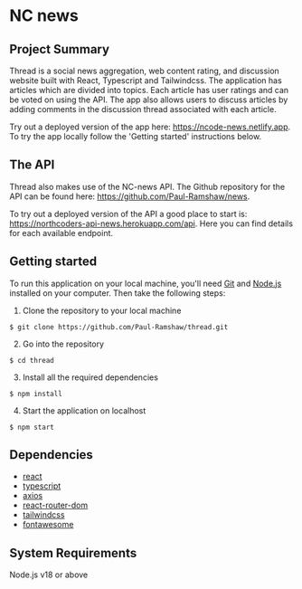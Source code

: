# NC news

## Project Summary

Thread is a social news aggregation, web content rating, and discussion website built with React, Typescript and Tailwindcss. The application has articles which are divided into topics. Each article has user ratings and can be voted on using the API. The app also allows users to discuss articles by adding comments in the discussion thread associated with each article.

Try out a deployed version of the app here: https://ncode-news.netlify.app. To try the app locally follow the 'Getting started' instructions below.

## The API

Thread also makes use of the NC-news API. The Github repository for the API can be found here: https://github.com/Paul-Ramshaw/news.

To try out a deployed version of the API a good place to start is: https://northcoders-api-news.herokuapp.com/api. Here you can find details for each available endpoint.

## Getting started

To run this application on your local machine, you'll need [Git](https://git-scm.com/) and [Node.js](https://nodejs.org/en/download/) installed on your computer. Then take the following steps:

1. Clone the repository to your local machine

```
$ git clone https://github.com/Paul-Ramshaw/thread.git
```

2. Go into the repository

```
$ cd thread
```

3. Install all the required dependencies

```
$ npm install
```

4. Start the application on localhost

```
$ npm start
```

## Dependencies

- [react](https://reactjs.org/)
- [typescript](https://www.typescriptlang.org/)
- [axios](https://github.com/axios/axios)
- [react-router-dom](https://v5.reactrouter.com/web/guides/quick-start)
- [tailwindcss](https://tailwindcss.com/)
- [fontawesome](https://fontawesome.com/)

## System Requirements

Node.js v18 or above<br>
